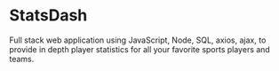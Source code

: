 # StatsDash
Full stack web application using JavaScript, Node, SQL, axios, ajax, to provide in depth player statistics for all your favorite sports players and teams.
